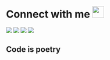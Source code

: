 <h1>Connect with me <img src="https://github.com/TheDudeThatCode/TheDudeThatCode/blob/master/Assets/Handshake.gif?raw=true" height="32px"/></h1>

<img src="https://img.shields.io/badge/LinkedIn-0077B5?style=for-the-badge&logo=linkedin&logoColor=white"/>
<img src="https://img.shields.io/badge/Gmail-D14836?style=for-the-badge&logo=gmail&logoColor=white"/>
<img src="https://img.shields.io/badge/WhatsApp-25D366?style=for-the-badge&logo=whatsapp&logoColor=white"/>
<img src ="https://img.shields.io/badge/Instagram-E4405F?style=for-the-badge&logo=instagram&logoColor=white"/>

<h2>Code is poetry</h2>